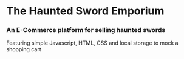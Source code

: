 # The Haunted Sword Emporium
### An E-Commerce platform for selling haunted swords

Featuring simple Javascript, HTML, CSS and local storage to mock a shopping cart

